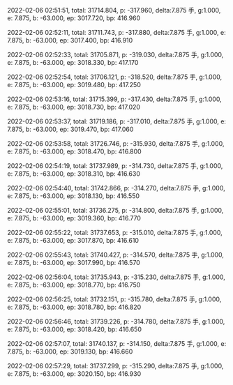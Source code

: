 2022-02-06 02:51:51, total: 31714.804, p: -317.960, delta:7.875 手, g:1.000, e: 7.875, b: -63.000, ep: 3017.720, bp: 416.960

2022-02-06 02:52:11, total: 31711.743, p: -317.880, delta:7.875 手, g:1.000, e: 7.875, b: -63.000, ep: 3017.400, bp: 416.910

2022-02-06 02:52:33, total: 31705.871, p: -319.030, delta:7.875 手, g:1.000, e: 7.875, b: -63.000, ep: 3018.330, bp: 417.170

2022-02-06 02:52:54, total: 31706.121, p: -318.520, delta:7.875 手, g:1.000, e: 7.875, b: -63.000, ep: 3019.480, bp: 417.250

2022-02-06 02:53:16, total: 31715.399, p: -317.430, delta:7.875 手, g:1.000, e: 7.875, b: -63.000, ep: 3018.730, bp: 417.020

2022-02-06 02:53:37, total: 31719.186, p: -317.010, delta:7.875 手, g:1.000, e: 7.875, b: -63.000, ep: 3019.470, bp: 417.060

2022-02-06 02:53:58, total: 31726.746, p: -315.930, delta:7.875 手, g:1.000, e: 7.875, b: -63.000, ep: 3018.470, bp: 416.800

2022-02-06 02:54:19, total: 31737.989, p: -314.730, delta:7.875 手, g:1.000, e: 7.875, b: -63.000, ep: 3018.310, bp: 416.630

2022-02-06 02:54:40, total: 31742.866, p: -314.270, delta:7.875 手, g:1.000, e: 7.875, b: -63.000, ep: 3018.130, bp: 416.550

2022-02-06 02:55:01, total: 31736.275, p: -314.800, delta:7.875 手, g:1.000, e: 7.875, b: -63.000, ep: 3019.360, bp: 416.770

2022-02-06 02:55:22, total: 31737.653, p: -315.010, delta:7.875 手, g:1.000, e: 7.875, b: -63.000, ep: 3017.870, bp: 416.610

2022-02-06 02:55:43, total: 31740.427, p: -314.570, delta:7.875 手, g:1.000, e: 7.875, b: -63.000, ep: 3017.990, bp: 416.570

2022-02-06 02:56:04, total: 31735.943, p: -315.230, delta:7.875 手, g:1.000, e: 7.875, b: -63.000, ep: 3018.770, bp: 416.750

2022-02-06 02:56:25, total: 31732.151, p: -315.780, delta:7.875 手, g:1.000, e: 7.875, b: -63.000, ep: 3018.780, bp: 416.820

2022-02-06 02:56:46, total: 31739.226, p: -314.780, delta:7.875 手, g:1.000, e: 7.875, b: -63.000, ep: 3018.420, bp: 416.650

2022-02-06 02:57:07, total: 31740.137, p: -314.150, delta:7.875 手, g:1.000, e: 7.875, b: -63.000, ep: 3019.130, bp: 416.660

2022-02-06 02:57:29, total: 31737.299, p: -315.290, delta:7.875 手, g:1.000, e: 7.875, b: -63.000, ep: 3020.150, bp: 416.930